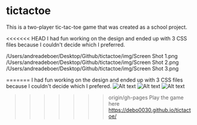 # tictactoe

This is a two-player tic-tac-toe game that was created as a school project. 

<<<<<<< HEAD
I had fun working on the design and ended up with 3 CSS files because I couldn't decide which I preferred.

/Users/andreadeboer/Desktop/Github/tictactoe/img/Screen Shot 1.png
/Users/andreadeboer/Desktop/Github/tictactoe/img/Screen Shot 2.png
/Users/andreadeboer/Desktop/Github/tictactoe/img/Screen Shot 3.png

=======
I had fun working on the design and ended up with 3 CSS files because I couldn't decide which I prefered.
![Alt text](https://github.com/debo0030/tictactoe/blob/gh-pages/img/ScreenShot1.png "CSS 1")
![Alt text](https://github.com/debo0030/tictactoe/blob/gh-pages/img/ScreenShot2.png "CSS 1")
![Alt text](https://github.com/debo0030/tictactoe/blob/gh-pages/img/ScreenShot3.png "CSS 1")

>>>>>>> origin/gh-pages
Play the game here https://debo0030.github.io/tictactoe/
